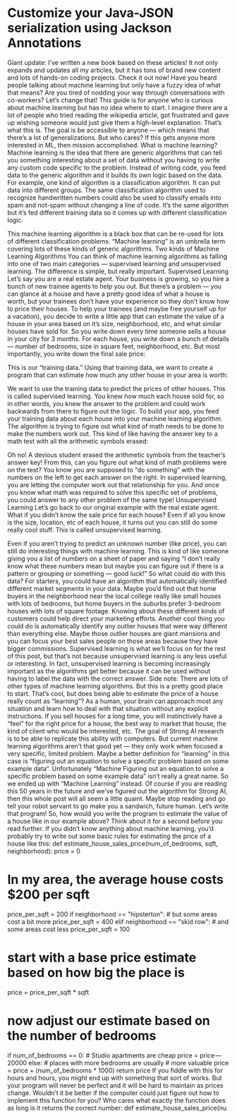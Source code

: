 # Customize your Java-JSON serialization using Jackson Annotations

Giant update: I’ve written a new book based on these articles! It not only expands and updates all my articles, but it has tons of brand new content and lots of hands-on coding projects. Check it out now!
Have you heard people talking about machine learning but only have a fuzzy idea of what that means? Are you tired of nodding your way through conversations with co-workers? Let’s change that!
This guide is for anyone who is curious about machine learning but has no idea where to start. I imagine there are a lot of people who tried reading the wikipedia article, got frustrated and gave up wishing someone would just give them a high-level explanation. That’s what this is.
The goal is be accessible to anyone — which means that there’s a lot of generalizations. But who cares? If this gets anyone more interested in ML, then mission accomplished.
What is machine learning?
Machine learning is the idea that there are generic algorithms that can tell you something interesting about a set of data without you having to write any custom code specific to the problem. Instead of writing code, you feed data to the generic algorithm and it builds its own logic based on the data.
For example, one kind of algorithm is a classification algorithm. It can put data into different groups. The same classification algorithm used to recognize handwritten numbers could also be used to classify emails into spam and not-spam without changing a line of code. It’s the same algorithm but it’s fed different training data so it comes up with different classification logic.

This machine learning algorithm is a black box that can be re-used for lots of different classification problems.
“Machine learning” is an umbrella term covering lots of these kinds of generic algorithms.
Two kinds of Machine Learning Algorithms
You can think of machine learning algorithms as falling into one of two main categories — supervised learning and unsupervised learning. The difference is simple, but really important.
Supervised Learning
Let’s say you are a real estate agent. Your business is growing, so you hire a bunch of new trainee agents to help you out. But there’s a problem — you can glance at a house and have a pretty good idea of what a house is worth, but your trainees don’t have your experience so they don’t know how to price their houses.
To help your trainees (and maybe free yourself up for a vacation), you decide to write a little app that can estimate the value of a house in your area based on it’s size, neighborhood, etc, and what similar houses have sold for.
So you write down every time someone sells a house in your city for 3 months. For each house, you write down a bunch of details — number of bedrooms, size in square feet, neighborhood, etc. But most importantly, you write down the final sale price:

This is our “training data.”
Using that training data, we want to create a program that can estimate how much any other house in your area is worth:

We want to use the training data to predict the prices of other houses.
This is called supervised learning. You knew how much each house sold for, so in other words, you knew the answer to the problem and could work backwards from there to figure out the logic.
To build your app, you feed your training data about each house into your machine learning algorithm. The algorithm is trying to figure out what kind of math needs to be done to make the numbers work out.
This kind of like having the answer key to a math test with all the arithmetic symbols erased:

Oh no! A devious student erased the arithmetic symbols from the teacher’s answer key!
From this, can you figure out what kind of math problems were on the test? You know you are supposed to “do something” with the numbers on the left to get each answer on the right.
In supervised learning, you are letting the computer work out that relationship for you. And once you know what math was required to solve this specific set of problems, you could answer to any other problem of the same type!
Unsupervised Learning
Let’s go back to our original example with the real estate agent. What if you didn’t know the sale price for each house? Even if all you know is the size, location, etc of each house, it turns out you can still do some really cool stuff. This is called unsupervised learning.

Even if you aren’t trying to predict an unknown number (like price), you can still do interesting things with machine learning.
This is kind of like someone giving you a list of numbers on a sheet of paper and saying “I don’t really know what these numbers mean but maybe you can figure out if there is a pattern or grouping or something — good luck!”
So what could do with this data? For starters, you could have an algorithm that automatically identified different market segments in your data. Maybe you’d find out that home buyers in the neighborhood near the local college really like small houses with lots of bedrooms, but home buyers in the suburbs prefer 3-bedroom houses with lots of square footage. Knowing about these different kinds of customers could help direct your marketing efforts.
Another cool thing you could do is automatically identify any outlier houses that were way different than everything else. Maybe those outlier houses are giant mansions and you can focus your best sales people on those areas because they have bigger commissions.
Supervised learning is what we’ll focus on for the rest of this post, but that’s not because unsupervised learning is any less useful or interesting. In fact, unsupervised learning is becoming increasingly important as the algorithms get better because it can be used without having to label the data with the correct answer.
Side note: There are lots of other types of machine learning algorithms. But this is a pretty good place to start.
That’s cool, but does being able to estimate the price of a house really count as “learning”?
As a human, your brain can approach most any situation and learn how to deal with that situation without any explicit instructions. If you sell houses for a long time, you will instinctively have a “feel” for the right price for a house, the best way to market that house, the kind of client who would be interested, etc. The goal of Strong AI research is to be able to replicate this ability with computers.
But current machine learning algorithms aren’t that good yet — they only work when focused a very specific, limited problem. Maybe a better definition for “learning” in this case is “figuring out an equation to solve a specific problem based on some example data”.
Unfortunately “Machine Figuring out an equation to solve a specific problem based on some example data” isn’t really a great name. So we ended up with “Machine Learning” instead.
Of course if you are reading this 50 years in the future and we’ve figured out the algorithm for Strong AI, then this whole post will all seem a little quaint. Maybe stop reading and go tell your robot servant to go make you a sandwich, future human.
Let’s write that program!
So, how would you write the program to estimate the value of a house like in our example above? Think about it for a second before you read further.
If you didn’t know anything about machine learning, you’d probably try to write out some basic rules for estimating the price of a house like this:
def estimate_house_sales_price(num_of_bedrooms, sqft, neighborhood):
  price = 0
  # In my area, the average house costs $200 per sqft
  price_per_sqft = 200
  if neighborhood == "hipsterton":
    # but some areas cost a bit more
    price_per_sqft = 400
  elif neighborhood == "skid row":
    # and some areas cost less
    price_per_sqft = 100
  # start with a base price estimate based on how big the place is
  price = price_per_sqft * sqft
  # now adjust our estimate based on the number of bedrooms
  if num_of_bedrooms == 0:
    # Studio apartments are cheap
    price = price — 20000
  else:
    # places with more bedrooms are usually
    # more valuable
    price = price + (num_of_bedrooms * 1000)
 return price
If you fiddle with this for hours and hours, you might end up with something that sort of works. But your program will never be perfect and it will be hard to maintain as prices change.
Wouldn’t it be better if the computer could just figure out how to implement this function for you? Who cares what exactly the function does as long is it returns the correct number:
def estimate_house_sales_price(nu